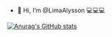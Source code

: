 - 👋 Hi, I’m @LimaAlysson 💻💻💻

[![Anurag's GitHub stats](https://github-readme-stats.vercel.app/api?username=LimaAlysson&showicons=true)](https://github.com/anuraghazra/github-readme-stats)
